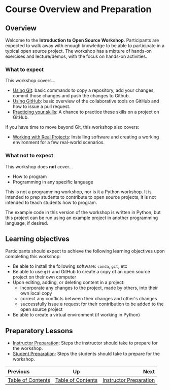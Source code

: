 <!-- begin auto-generated title section -->
# Course Overview and Preparation
<!-- end auto-generated section -->


## Overview

Welcome to the **Introduction to Open Source Workshop**. Participants are expected to walk away with enough knowledge to be able to participate in a typical open source project. The workshop has a mixture of hands-on exercises and lecture/demos, with the focus on hands-on activities.


### What to expect

This workshop covers...

* [Using Git](./git_overview.md): basic commands to copy a repository, add your changes, commit those changes and push the changes to Github.
* [Using GitHub](./github_overview.md): basic overview of the collaborative tools on GitHub and how to issue a pull request.
* [Practicing your skills](./for_realz.md): A chance to practice these skills on a project on GitHub.

If you have time to move beyond Git, this workshop also covers:

* [Working with Real Projects](./projects_with_code.md): Installing software and creating a working environment for a few real-world scenarios.


### What not to expect

This workshop does **not** cover...

* How to program
* Programming in any specific language

This is not a programming workshop, nor is it a Python workshop. It is intended to prep students to contribute to open source projects, it is not intended to teach students how to program.

The example code in this version of the workshop is written in Python, but this project can be run using an example project in another programming language, if desired. 


## Learning objectives

Participants should expect to achieve the following learning objectives upon completing this workshop:

* Be able to install the following software: `conda`, `git`, etc
* Be able to use `git` and GitHub to create a copy of an open source project on their own computer
* Upon editing, adding, or deleting content in a project:
  * incorporate any changes to the project, made by others, into their own local copy
  * correct any conflicts between their changes and other's changes
  * successfully issue a request for their contribution to be added to the open source project
* Be able to create a virtual environment (if working in Python)


## Preparatory Lessons

* [Instructor Preparation](./prereq_instructor.md): Steps the instructor should take to prepare for the workshop.
* [Student Preparation](./prereq_student.md): Steps the students should take to prepare for the workshop.

<!-- begin auto-generated nav-links section -->
| Previous | Up | Next |
|:---------|:---:|-----:|
| [Table of Contents](./README.md) | [Table of Contents](./README.md) | [Instructor Preparation](./prereq_instructor.md) |
<!-- end auto-generated section -->
